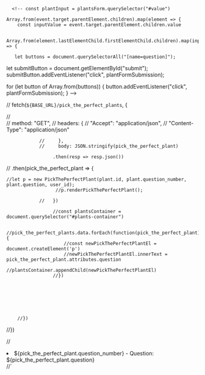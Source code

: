   <!-- let question_number = document.getElementsByTagName("value");
    //debugger;
    let question = document.getElementsByTagName("input").value;
    let user_id = document.getElementsByName("user_id");

    let plant = {
        question_number: question_number,
        question: question,
        user_id: user_id,
    };

    fetch(`${BASE_URL}/pick_the_perfect_plants`, {
        
        method: "POST",
        headers: {
          Accept: "application/json",
          "Content-Type": "application/json",
        },
        body: JSON.stringify(plant),
      })
        .then((resp) => resp.json())
        .then((plant) => {
          let p = new PickThePerfectPlant(plant.id, plant.question_number, plant.question, user_id);
          p.renderPickThePerfectPlant();
         });
     }  -->

      <!-- const plantInput = plantsForm.querySelector("#value")
    
    Array.from(event.target.parentElement.children).map(element => {
        const inputValue = event.target.parentElement.children.value 
        
        Array.from(element.lastElementChild.firstElementChild.children).map(input => {

       let buttons = document.querySelectorAll("[name=question]");
  let submitButton = document.getElementById("submit");
  submitButton.addEventListener("click", plantFormSubmission);
  
  
  for (let button of Array.from(buttons)) {
    button.addEventListener("click", plantFormSubmission);
  }     -->

  //    fetch(`${BASE_URL}/pick_the_perfect_plants`, {
    
//                     
 //     method: "GET",
                //     headers: {
                //        "Accept": "application/json",
                //       "Content-Type": "application/json"
                      
                //     },
                //     body: JSON.stringify(pick_the_perfect_plant)

                     .then(resp => resp.json())
//                     .then(pick_the_perfect_plant => {

    //let p = new PickThePerfectPlant(plant.id, plant.question_number, plant.question, user_id);
                      //p.renderPickThePerfectPlant();

                //   })
                    
                     //const plantsContainer = document.querySelector("#plants-container")
                     
                     //pick_the_perfect_plants.data.forEach(function(pick_the_perfect_plant) {
                         //const newPickThePerfectPlantEl = document.createElement('p')
                         //newPickThePerfectPlantEl.innerText = pick_the_perfect_plant.attributes.question
                         //plantsContainer.appendChild(newPickThePerfectPlantEl)
                     //})
                    
                     

                      
                         
                     
                   
        //})

  //})


//<li>${pick_the_perfect_plant.question_number} - Question: ${pick_the_perfect_plant.question} </li>
                //</ul>`
                        
